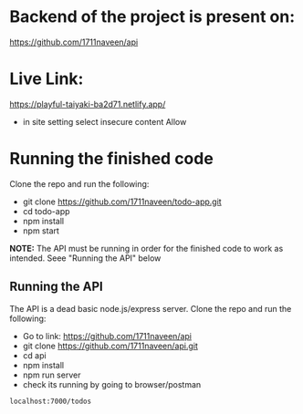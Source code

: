 # Backend of the project is present on:
https://github.com/1711naveen/api

# Live Link:
https://playful-taiyaki-ba2d71.netlify.app/
- in site setting select insecure content Allow

# Running the finished code

Clone the repo and run the following:

- git clone https://github.com/1711naveen/todo-app.git
- cd todo-app
- npm install
- npm start

**NOTE:** The API must be running in order for the finished code to work as intended. Seee "Running the API" below

## Running the API

The API is a dead basic node.js/express server. Clone the repo and run the following:

- Go to link: https://github.com/1711naveen/api
- git clone https://github.com/1711naveen/api.git
- cd api
- npm install
- npm run server
- check its running by going to browser/postman

```
localhost:7000/todos

```
